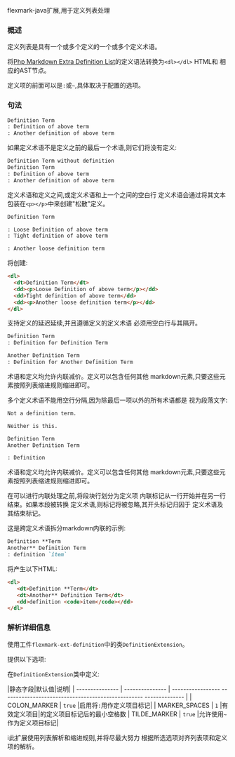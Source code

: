 flexmark-java扩展,用于定义列表处理

### 概述

定义列表是具有一个或多个定义的一个或多个定义术语。

将[Php Markdown Extra Definition List]的定义语法转换为`<dl></dl>` HTML和
相应的AST节点。

定义项的前面可以是`:`或`~`,具体取决于配置的选项。

### 句法

```markdown
Definition Term
: Definition of above term
: Another definition of above term
```

如果定义术语不是定义之前的最后一个术语,则它们将没有定义:

```markdown
Definition Term without definition  
Definition Term  
: Definition of above term  
: Another definition of above term
```

定义术语和定义之间,或定义术语和上一个之间的空白行
定义术语会通过将其文本包装在`<p></p>`中来创建"松散"定义。

```markdown
Definition Term

: Loose Definition of above term  
: Tight definition of above term

: Another loose definition term
```

将创建:

```html
<dl>
  <dt>Definition Term</dt>
  <dd><p>Loose Definition of above term</p></dd>
  <dd>Tight definition of above term</dd>
  <dd><p>Another loose definition term</p></dd>
</dl>
```

支持定义的延迟延续,并且遵循定义的定义术语
必须用空白行与其隔开。

```markdown
Definition Term  
: Definition for Definition Term

Another Definition Term  
: Definition for Another Definition Term
```

术语和定义均允许内联减价。定义可以包含任何其他
markdown元素,只要这些元素按照列表缩进规则缩进即可。

多个定义术语不能用空行分隔,因为除最后一项以外的所有术语都是
视为段落文字:

```markdown
Not a definition term.

Neither is this.

Definition Term
Another Definition Term

: Definition
```

术语和定义均允许内联减价。定义可以包含任何其他
markdown元素,只要这些元素按照列表缩进规则缩进即可。

在可以进行内联处理之前,将段块行划分为定义项
内联标记从一行开始并在另一行结束。如果本段被转换
定义术语,则标记将被忽略,其开头标记归因于
定义术语及其结束标记。

这是跨定义术语拆分markdown内联的示例:

```markdown
Definition **Term
Another** Definition Term
: definition `item`
```

将产生以下HTML:

```html
<dl>
   <dt>Definition **Term</dt>
   <dt>Another** Definition Term</dt>
   <dd>definition <code>item</code></dd>
</dl>
```

### 解析详细信息 

使用工件`flexmark-ext-definition`中的类`DefinitionExtension`。

提供以下选项:

在`DefinitionExtension`类中定义:

|静态字段|默认值|说明|
| --------------- | --------------- | ----------------- -------------------------------------------------- -------------- |
| COLON_MARKER | `true` |启用将`:`用作定义项目标记|
| MARKER_SPACES | `1` |有效定义项目|的定义项目标记后的最小空格数
| TILDE_MARKER | `true` |允许使用`~`作为定义项目标记|

:information_source:此扩展使用列表解析和缩进规则,并将尽最大努力
根据所选选项对齐列表项和定义项的解析。



[Php Markdown Extra Definition List]: https://michelf.ca/projects/php-markdown/extra/#def-list